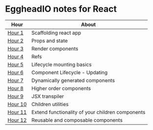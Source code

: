 # EggheadIO notes for React

|Hour|About|
|----|-----|
|[Hour 1](basics/hour1.md)|Scaffolding react app|
|[Hour 2](basics/hour2.md)|Props and state|
|[Hour 3](basics/hour3.md)|Render components|
|[Hour 4](basics/hour4.md)|Refs|
|[Hour 5](basics/hour5.md)|Lifecycle mounting basics|
|[Hour 6](basics/hour6.md)|Component Lifecycle - Updating|
|[Hour 7](basics/hour7.md)|Dynamically generated components|
|[Hour 8](basics/hour8.md)|Higher order components|
|[Hour 9](basics/hour9.md)|JSX transpiler|
|[Hour 10](basics/hour10.md)|Children utilities|
|[Hour 11](basics/hour111.md)|Extend functionality of your children components|
|[Hour 12](basics/hour12.md)|Reusable and composable components|
